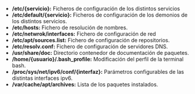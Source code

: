 - __/etc/{servicio}:__ Ficheros de configuración de los distintos servicios
- __/etc/default/{servicio}:__ Ficheros de configuración de los demonios de los distintos servicios.
- __/etc/hosts:__ Fichero de resolución de nombres.
- __/etc/netwrok/interfaces:__ Fichero de configuración de red
- __/etc/apt/sources.list:__ Fichero de configuración de repositorios.
- __/etc/resolv.conf:__ Fichero de configuración de servidores DNS.
- __/usr/share/doc:__ Directorio contenedor de documentación de paquetes.
- __/home/{usuario}/.bash_profile:__ Modificación del perfil de la terminal bash.
- __/proc/sys/net/ipv6/conf/{interfaz}:__ Parámetros configurables de las distintas interfaces ipv6.
- __/var/cache/apt/archives:__ Lista de los paquetes instalados.